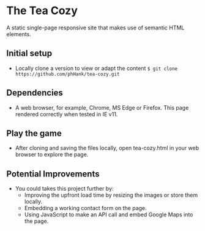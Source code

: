 # The Tea Cozy

A static single-page responsive site that makes use of semantic HTML elements.

## Initial setup
- Locally clone a version to view or adapt the content
  `$ git clone https://github.com/phHank/tea-cozy.git`

## Dependencies

- A web browser, for example, Chrome, MS Edge or Firefox. This page rendered correctly when tested in IE v11. 
     
## Play the game

- After cloning and saving the files locally, open tea-cozy.html in your web browser to explore the page.

## Potential Improvements

- You could takes this project further by: 
    - Improving the upfront load time by resizing the images or store them locally. 
    - Embedding a working contact form on the page. 
    - Using JavaScript to make an API call and embed Google Maps into the page. 

